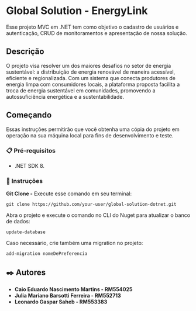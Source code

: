 # Global Solution - EnergyLink

Esse projeto MVC em .NET tem como objetivo o cadastro de usuários e autenticação, CRUD de monitoramentos e apresentação de nossa solução. 

## Descrição

O projeto visa resolver um dos maiores desafios no setor de energia sustentável: a distribuição de energia renovável de maneira acessível, eficiente e regionalizada. Com um sistema que conecta produtores de energia limpa com consumidores locais, a plataforma proposta facilita a troca de energia sustentável em comunidades, promovendo a autossuficiência energética e a sustentabilidade.

## Começando

Essas instruções permitirão que você obtenha uma cópia do projeto em operação na sua máquina local para fins de desenvolvimento e teste.

### 📋 Pré-requisitos

- .NET SDK 8.

### 🔧 Instruções

**Git Clone -**
 Execute esse comando em seu terminal:
```
git clone https://github.com/your-user/global-solution-dotnet.git
```
Abra o projeto e execute o comando no CLI do Nuget para atualizar o banco de dados: 
```
update-database
```
Caso necessário, crie também uma migration no projeto: 
```
add-migration nomeDePreferencia
```

## ✒️ Autores

* **Caio Eduardo Nascimento Martins - RM554025**
* **Julia Mariano Barsotti Ferreira - RM552713**
* **Leonardo Gaspar Saheb - RM553383**
